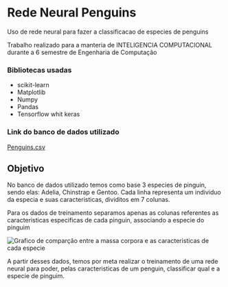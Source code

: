 # Rede Neural Penguins
 Uso de rede neural para fazer a classificacao de especies de penguins

 Trabalho realizado para a manteria de INTELIGENCIA COMPUTACIONAL durante a 6 semestre de Engenharia de Computação

### Bibliotecas usadas 
 - scikit-learn
 - Matplotlib
 - Numpy
 - Pandas
 - Tensorflow whit keras

### Link do banco de dados utilizado 
[Penguins.csv](https://raw.githubusercontent.com/NathanSFon/Perceptron/main/penguins.csv)

## Objetivo 

No banco de dados utilizado temos como base 3 especies de pinguin, sendo elas: Adelia, Chinstrap e Gentoo. Cada linha representa um individuo da especia e suas caracteristicas, dividitos em 7 colunas. 

Para os dados de treinamento separamos apenas as colunas referentes as caracteristicas especificas de cada pinguin, associando a especie do pinguim

![Grafico de comparção entre a massa corpora e as caracteristicas de cada especie](/home/nathan_santos/Documentos/GitHub/Rede_neural_Penguins/Graficos/comparacao_massaXcorpo.png)

A partir desses dados, temos por meta realizar o treinamento de uma rede neural para poder, pelas caracteristicas de um penguin, classificar qual e a especie de pinguim.


